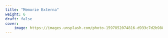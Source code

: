 ```yaml
---
title: "Memorie Externa"
weight: 6
draft: false
cover:
    image: https://images.unsplash.com/photo-1597852074816-d933c7d2b988?ixlib=rb-4.0.3&ixid=MnwxMjA3fDB8MHxwaG90by1wYWdlfHx8fGVufDB8fHx8&auto=format&fit=crop&w=1470&q=80
---
```


